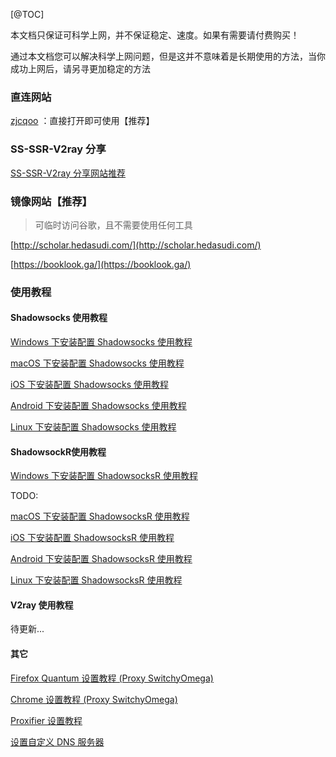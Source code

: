 [@TOC]

本文档只保证可科学上网，并不保证稳定、速度。如果有需要请付费购买！

通过本文档您可以解决科学上网问题，但是这并不意味着是长期使用的方法，当你成功上网后，请另寻更加稳定的方法

### 直连网站

[zjcqoo](https://zjcqoo.github.io/) ：直接打开即可使用【推荐】


### SS-SSR-V2ray 分享

[SS-SSR-V2ray 分享网站推荐](1-share-ssr-v2ray.md)

### 镜像网站【推荐】

> 可临时访问谷歌，且不需要使用任何工具

[http://scholar.hedasudi.com/](http://scholar.hedasudi.com/)

[https://booklook.ga/](https://booklook.ga/)

### 使用教程

#### Shadowsocks 使用教程

[Windows 下安装配置 Shadowsocks 使用教程](SS/2-windows-setup-guide-cn.md)  

[macOS 下安装配置 Shadowsocks 使用教程](SS/3-macos-setup-guide-cn.md)  

[iOS 下安装配置 Shadowsocks 使用教程](SS/4-ios-setup-guide-cn.md)  

[Android 下安装配置 Shadowsocks 使用教程](SS/5-android-setup-guide-cn.md)

[Linux 下安装配置 Shadowsocks 使用教程](SS/6-linux-setup-guide-cn.md)

#### ShadowsockR使用教程

[Windows 下安装配置 ShadowsocksR 使用教程](SSR/11-windows-setup-guide-cn.md)  

TODO:

[macOS 下安装配置 ShadowsocksR 使用教程](SSR/12-macos-setup-guide-cn.md)  

[iOS 下安装配置 ShadowsocksR 使用教程](SSR/13-ios-setup-guide-cn.md)  

[Android 下安装配置 ShadowsocksR 使用教程](SSR/14-android-setup-guide-cn.md)

[Linux 下安装配置 ShadowsocksR 使用教程](SSR/15-linux-setup-guide-cn.md)

#### V2ray 使用教程

待更新...

#### 其它

[Firefox Quantum 设置教程 (Proxy SwitchyOmega)](Other/7-1-firefox-setup-guide-cn.md)

[Chrome 设置教程 (Proxy SwitchyOmega) ](Other/7-2-chrome-setup-guide-cn.md)  

[Proxifier 设置教程](Other/8-proxifier-settings.md)

[设置自定义 DNS 服务器](Other/9-dns-setup-guide-cn.md)

